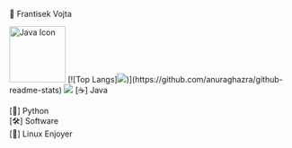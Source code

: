 👋 Frantisek Vojta
<td><img src="https://techstack-generator.vercel.app/java-icon.svg" alt="Java Icon" width="100"></td>
    <td style="width: 50px;"></td>
    [![Top Langs]<img src="https://github-readme-stats.vercel.app/api/top-langs/?username=Frantisek-vojta&layout=compact&theme=vision-friendly-dark">)](https://github.com/anuraghazra/github-readme-stats)
<img src="https://github-readme-stats.vercel.app/api/top-langs/?username=Frantisek-Vojta&layout=compact&theme=vision-friendly-dark)](https://github.com/anuraghazra/github-readme-stats">
[☕] Java  

[🐍] Python  
[🛠️] Software                                                                                                                                                                                                                                                                                                                                                                                                                                                                                                                                                                                                            
[🐧] Linux Enjoyer

